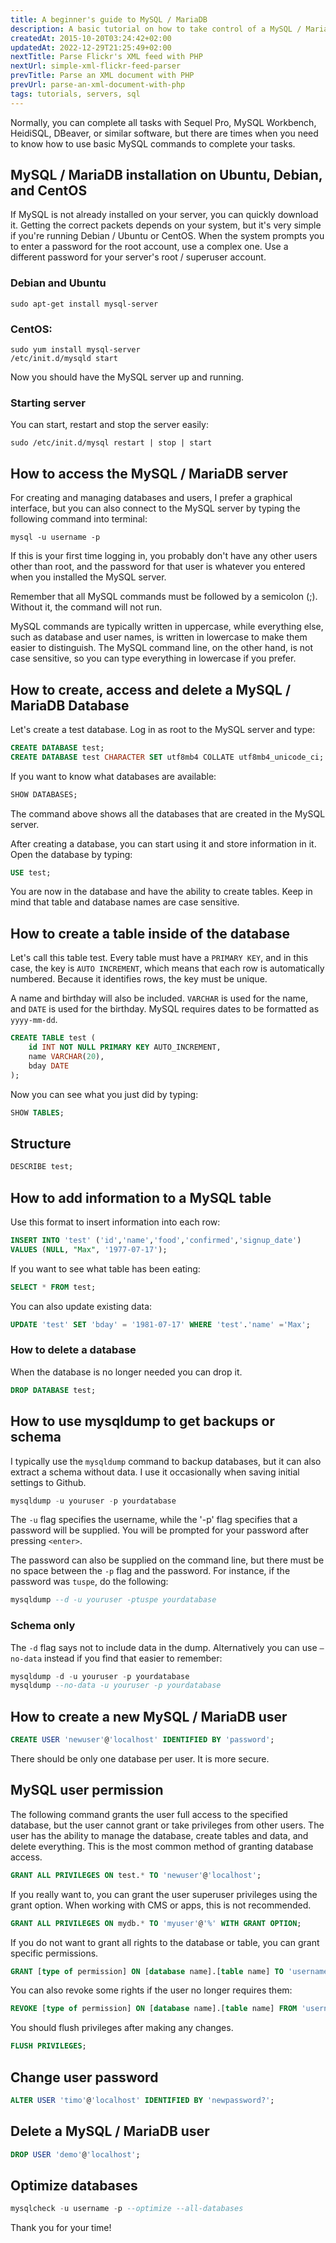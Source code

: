 ```yaml
---
title: A beginner's guide to MySQL / MariaDB
description: A basic tutorial on how to take control of a MySQL / MariaDB server, create a database and a user, and store data in a MySQL database.
createdAt: 2015-10-20T03:24:42+02:00
updatedAt: 2022-12-29T21:25:49+02:00
nextTitle: Parse Flickr's XML feed with PHP
nextUrl: simple-xml-flickr-feed-parser
prevTitle: Parse an XML document with PHP
prevUrl: parse-an-xml-document-with-php
tags: tutorials, servers, sql
---
```


Normally, you can complete all tasks with Sequel Pro, MySQL Workbench, HeidiSQL, DBeaver, or similar software, but there are times when you need to know how to use basic MySQL commands to complete your tasks.

## MySQL / MariaDB installation on Ubuntu, Debian, and CentOS

If MySQL is not already installed on your server, you can quickly download it. Getting the correct packets depends on your system, but it's very simple if you're running Debian / Ubuntu or CentOS. When the system prompts you to enter a password for the root account, use a complex one. Use a different password for your server's root / superuser account.

### Debian and Ubuntu

```Shell
sudo apt-get install mysql-server
```

### CentOS:

```Shell
sudo yum install mysql-server
/etc/init.d/mysqld start
```

Now you should have the MySQL server up and running.

### Starting server

You can start, restart and stop the server easily:

```Shell
sudo /etc/init.d/mysql restart | stop | start
```

## How to access the MySQL / MariaDB server

For creating and managing databases and users, I prefer a graphical interface, but you can also connect to the MySQL server by typing the following command into terminal:

```Shell
mysql -u username -p
```

If this is your first time logging in, you probably don't have any other users other than root, and the password for that user is whatever you entered when you installed the MySQL server.

Remember that all MySQL commands must be followed by a semicolon (;). Without it, the command will not run.

MySQL commands are typically written in uppercase, while everything else, such as database and user names, is written in lowercase to make them easier to distinguish. The MySQL command line, on the other hand, is not case sensitive, so you can type everything in lowercase if you prefer.

## How to create, access and delete a MySQL / MariaDB Database

Let's create a test database. Log in as root to the MySQL server and type:

```SQL
CREATE DATABASE test;
CREATE DATABASE test CHARACTER SET utf8mb4 COLLATE utf8mb4_unicode_ci;
```

If you want to know what databases are available:

```SQL
SHOW DATABASES;
```

The command above shows all the databases that are created in the MySQL server.

After creating a database, you can start using it and store information in it. Open the database by typing:

```SQL
USE test;
```

You are now in the database and have the ability to create tables. Keep in mind that table and database names are case sensitive.

## How to create a table inside of the database

Let's call this table test. Every table must have a `PRIMARY KEY`, and in this case, the key is `AUTO INCREMENT`, which means that each row is automatically numbered. Because it identifies rows, the key must be unique.

A name and birthday will also be included. `VARCHAR` is used for the name, and `DATE` is used for the birthday. MySQL requires dates to be formatted as `yyyy-mm-dd`.

```SQL
CREATE TABLE test (
    id INT NOT NULL PRIMARY KEY AUTO_INCREMENT,
    name VARCHAR(20),
    bday DATE
);
```

Now you can see what you just did by typing:

```SQL
SHOW TABLES;
```

## Structure

```SQL
DESCRIBE test;
```

## How to add information to a MySQL table

Use this format to insert information into each row:

```SQL
INSERT INTO 'test' ('id','name','food','confirmed','signup_date')
VALUES (NULL, "Max", '1977-07-17');
```

If you want to see what table has been eating:

```SQL
SELECT * FROM test;
```

You can also update existing data:

```SQL
UPDATE 'test' SET 'bday' = '1981-07-17' WHERE 'test'.'name' ='Max';
```

### How to delete a database

When the database is no longer needed you can drop it.

```SQL
DROP DATABASE test;
```

## How to use mysqldump to get backups or schema

I typically use the `mysqldump` command to backup databases, but it can also extract a schema without data. I use it occasionally when saving initial settings to Github.

```SQL
mysqldump -u youruser -p yourdatabase
```

The `-u` flag specifies the username, while the '-p' flag specifies that a password will be supplied. You will be prompted for your password after pressing `<enter>`.

The password can also be supplied on the command line, but there must be no space between the `-p` flag and the password. For instance, if the password was `tuspe`, do the following:

```SQL
mysqldump --d -u youruser -ptuspe yourdatabase
```

### Schema only

The `-d` flag says not to include data in the dump. Alternatively you can use `–no-data` instead if you find that easier to remember:

```SQL
mysqldump -d -u youruser -p yourdatabase  
mysqldump --no-data -u youruser -p yourdatabase
```

## How to create a new MySQL / MariaDB user

```SQL
CREATE USER 'newuser'@'localhost' IDENTIFIED BY 'password';
```

There should be only one database per user. It is more secure.

## MySQL user permission

The following command grants the user full access to the specified database, but the user cannot grant or take privileges from other users. The user has the ability to manage the database, create tables and data, and delete everything. This is the most common method of granting database access.

```SQL
GRANT ALL PRIVILEGES ON test.* TO 'newuser'@'localhost';
```

If you really want to, you can grant the user superuser privileges using the grant option. When working with CMS or apps, this is not recommended.

```SQL
GRANT ALL PRIVILEGES ON mydb.* TO 'myuser'@'%' WITH GRANT OPTION;
```

If you do not want to grant all rights to the database or table, you can grant specific permissions.

```SQL
GRANT [type of permission] ON [database name].[table name] TO 'username'@'localhost';
```

You can also revoke some rights if the user no longer requires them:

```SQL
REVOKE [type of permission] ON [database name].[table name] FROM 'username'@'localhost';
```

You should flush privileges after making any changes.

```SQL
FLUSH PRIVILEGES;
```

## Change user password

```SQL
ALTER USER 'timo'@'localhost' IDENTIFIED BY 'newpassword?';
```

## Delete a MySQL / MariaDB user

```SQL
DROP USER 'demo'@'localhost';
```

## Optimize databases

```SQL
mysqlcheck -u username -p --optimize --all-databases
```

Thank you for your time!
